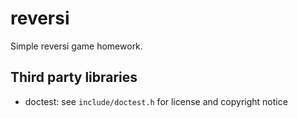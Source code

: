 # reversi

Simple reversi game homework.

## Third party libraries

+ doctest: see `include/doctest.h` for license and copyright notice
